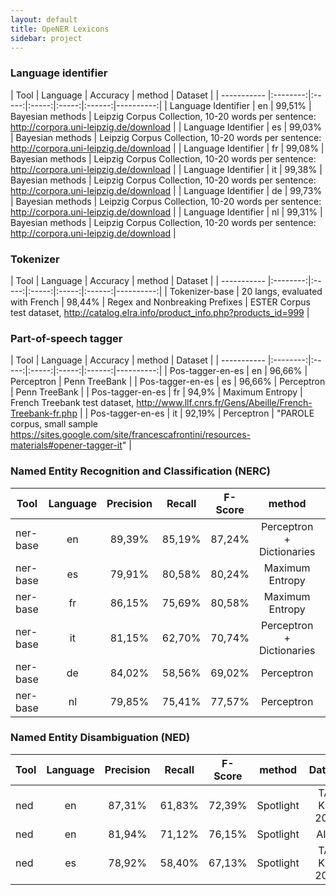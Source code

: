```yaml
---
layout: default
title: OpeNER Lexicons
sidebar: project
---
```



### Language identifier

| Tool        | Language | Accuracy    | method | Dataset   |
| ----------- |:--------:|:-----:|:-----:|:-----:|:------:|----------:|
| Language Identifier         | en  |  99,51%   | Bayesian methods | Leipzig Corpus Collection, 10-20 words per sentence: http://corpora.uni-leipzig.de/download |
| Language Identifier         | es  |  99,03%   | Bayesian methods | Leipzig Corpus Collection, 10-20 words per sentence: http://corpora.uni-leipzig.de/download |
| Language Identifier         | fr  |  99,08%   | Bayesian methods | Leipzig Corpus Collection, 10-20 words per sentence: http://corpora.uni-leipzig.de/download |
| Language Identifier         | it  |  99,38%   | Bayesian methods | Leipzig Corpus Collection, 10-20 words per sentence: http://corpora.uni-leipzig.de/download |
| Language Identifier         | de  |  99,73%   | Bayesian methods | Leipzig Corpus Collection, 10-20 words per sentence: http://corpora.uni-leipzig.de/download |
| Language Identifier         | nl  |  99,31%   | Bayesian methods | Leipzig Corpus Collection, 10-20 words per sentence: http://corpora.uni-leipzig.de/download |


### Tokenizer

| Tool        | Language | Accuracy    | method | Dataset   |
| ----------- |:--------:|:-----:|:-----:|:-----:|:------:|----------:|
| Tokenizer-base | 20 langs, evaluated with French | 98,44% | Regex and Nonbreaking Prefixes | ESTER Corpus test dataset, http://catalog.elra.info/product_info.php?products_id=999 |

### Part-of-speech tagger

| Tool        | Language | Accuracy    | method | Dataset   |
| ----------- |:--------:|:-----:|:-----:|:-----:|:------:|----------:|
| Pos-tagger-en-es | en | 96,66% | Perceptron | Penn TreeBank |
| Pos-tagger-en-es | es | 96,66% | Perceptron | Penn TreeBank |
| Pos-tagger-en-es | fr | 94,9% | Maximum Entropy | French Treebank test dataset, http://www.llf.cnrs.fr/Gens/Abeille/French-Treebank-fr.php |
| Pos-tagger-en-es | it | 92,19% | Perceptron | "PAROLE corpus, small sample https://sites.google.com/site/francescafrontini/resources-materials#opener-tagger-it" |

### Named Entity Recognition and Classification (NERC)

| Tool        | Language | Precision | Recall | F-Score   | method | Dataset   |
| ----------- |:--------:|:-----:|:-----:|:-----:|:-----:|:-----:|
| ner-base | en | 89,39% |	85,19% |	87,24% | Perceptron + Dictionaries | CoNLL 2003 |
| ner-base | es | 79,91% |	80,58% |	80,24% | Maximum Entropy | CoNLL 2002 |
| ner-base | fr | 86,15% |	75,69% |	80,58% | Maximum Entropy | ESTER corpus |
| ner-base | it | 81,15% |	62,70% |	70,74% | Perceptron + Dictionaries | Evalita 2007 |
| ner-base | de | 84,02% |	58,56% |	69,02% |	Perceptron |	CoNLL 2003 |
| ner-base | nl | 79,85% |	75,41% |	77,57% |	Perceptron |	CoNLL 2002 |

### Named Entity Disambiguation (NED)

| Tool        | Language | Precision | Recall | F-Score   | method | Dataset   |
| ----------- |:--------:|:-----:|:-----:|:-----:|:-----:|:-----:|
| ned | en | 87,31% | 61,83% |	72,39% |	Spotlight |	TAC KBP 2011 |
| ned | en | 81,94% | 71,12% |	76,15% |	Spotlight |	AIDA |
| ned | es | 78,92% | 58,40% |	67,13% |	Spotlight |	TAC KBP 2012 |









